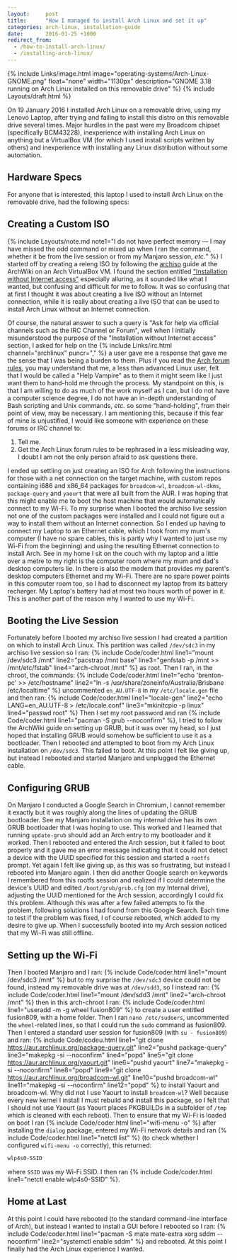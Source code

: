 ```yaml
---
layout:     post
title:      "How I managed to install Arch Linux and set it up"
categories: arch-linux, installation-guide
date:       2016-01-25 +1000
redirect_from:
  - /how-to-install-arch-linux/
  - /installing-arch-linux/
---
```

{% include Links/image.html image="operating-systems/Arch-Linux-GNOME.png" float="none" width="1130px" description="GNOME 3.18 running on Arch Linux installed on this removable drive" %}
{% include Layouts/draft.html %}

On 19 January 2016 I installed Arch Linux on a removable drive, using my Lenovo Laptop, after trying and failing to install this distro on this removable drive several times. Major hurdles in the past were my Broadcom chipset (specifically BCM43228), inexperience with installing Arch Linux on anything but a VirtualBox VM (for which I used install scripts written by others) and inexperience with installing any Linux distribution without some automation.

## Hardware Specs
For anyone that is interested, this laptop I used to install Arch Linux on the removable drive, had the following specs:
<script src="/js/b44fa06f1ed0075af0cc.js"></script>

## Creating a Custom ISO
{% include Layouts/note.md note1="I do not have perfect memory &mdash; I may have missed the odd command or mixed up when I ran the command, whether it be from the live session or from my Manjaro session, <i>etc.</i>" %}
I started off by creating a releng ISO by following the [archiso](https://wiki.archlinux.org/index.php/Archiso) guide at the ArchWiki on an Arch VirtualBox VM. I found the section entitled ["Installation without Internet access"](https://wiki.archlinux.org/index.php/Archiso#Installation_without_Internet_access) especially alluring, as it sounded like what I wanted, but confusing and difficult for me to follow. It was so confusing that at first I thought it was about creating a live ISO without an Internet connection, while it is really about creating a live ISO that can be used to install Arch Linux without an Internet connection.

Of course, the natural answer to such a query is "Ask for help via official channels such as the IRC Channel or Forum", well when I initially misunderstood the purpose of the "Installation without Internet access" section, I asked for help on the {% include Links/irc.html channel="archlinux" puncr="," %} a user gave me a response that gave me the sense that I was being a burden to them. Plus if you read the [Arch forum rules](https://bbs.archlinux.org/viewtopic.php?id=130309), you may understand that me, a less than advanced Linux user, felt that I would be called a "Help Vampire" as to them it might seem like I just want them to hand-hold me through the process. My standpoint on this, is that I am willing to do as much of the work myself as I can, but I do not have a computer science degree, I do not have an in-depth understanding of Bash scripting and Unix commands, *etc.* so some "hand-holding", from their point of view, may be necessary. I am mentioning this, because if this fear of mine is unjustified, I would like someone with experience on these forums or IRC channel to:
1. Tell me.
2. Get the Arch Linux forum rules to be rephrased in a less misleading way, I doubt I am not the only person afraid to ask questions there.

I ended up settling on just creating an ISO for Arch following the instructions for those with a net connection on the target machine, with custom repos containing i686 and x86_64 packages for `broadcom-wl`, `broadcom-wl-dkms`, `package-query` and `yaourt` that were all built from the AUR. I was hoping that this might enable me to boot the host machine that would automatically connect to my Wi-Fi. To my surprise when I booted the archiso live session not one of the custom packages were installed and I could not figure out a way to install them without an Internet connection. So I ended up having to connect my Laptop to an Ethernet cable, which I took from my mum's computer (I have no spare cables, this is partly why I wanted to just use my Wi-Fi from the beginning) and using the resulting Ethernet connection to install Arch. See in my home I sit on the couch with my laptop and a little over a metre to my right is the computer room where my mum and dad's desktop computers lie. In there is also the modem that provides my parent's desktop computers Ethernet and my Wi-Fi. There are no spare power points in this computer room too, so I had to disconnect my laptop from its battery recharger. My Laptop's battery had at most two hours worth of power in it. This is another part of the reason why I wanted to use my Wi-Fi.

## Booting the Live Session
Fortunately before I booted my archiso live session I had created a partition on which to install Arch Linux. This partition was called `/dev/sdc3` in my archiso live session so I ran:
{% include Code/coder.html line1="mount /dev/sdc3 /mnt" line2="pacstrap /mnt base" line3="genfstab -p /mnt >> /mnt/etc/fstab" line4="arch-chroot /mnt" %}
as root. Then I ran, in the chroot, the commands:
{% include Code/coder.html line1="echo 'brenton-pc' >> /etc/hostname" line2="ln -s /usr/share/zoneinfo/Australia/Brisbane /etc/localtime" %}
uncommented `en_AU.UTF-8` in my `/etc/locale.gen` file and then ran:
{% include Code/coder.html line1="locale-gen" line2="echo LANG=en_AU.UTF-8 > /etc/locale.conf" line3="mkinitcpio -p linux" line4="passwd root" %}
Then I set my root password and ran {% include Code/coder.html line1="pacman -S grub --noconfirm" %}, I tried to follow the ArchWiki guide on setting up GRUB, but it was over my head, so I just hoped that installing GRUB would somehow be sufficient to use it as a bootloader. Then I rebooted and attempted to boot from my Arch Linux installation on `/dev/sdc3`. This failed to boot. At this point I felt like giving up, but instead I rebooted and started Manjaro and unplugged the Ethernet cable.

## Configuring GRUB
On Manjaro I conducted a Google Search in Chromium, I cannot remember it exactly but it was roughly along the lines of updating the GRUB bootloader. See my Manjaro installation on my internal drive has its own GRUB bootloader that I was hoping to use. This worked and I learned that running `update-grub` should add an Arch entry to my bootloader and it worked. Then I rebooted and entered the Arch session, but it failed to boot properly and it gave me an error message indicating that it could not detect a device with the UUID specified for this session and started a `rootfs` prompt. Yet again I felt like giving up, as this was so frustrating, but instead I rebooted into Manjaro again. I then did another Google search on keywords I remembered from this rootfs session and realized if I could determine the device's UUID and edited `/boot/grub/grub.cfg` (on my Internal drive), adjusting the UUID mentioned for the Arch session, accordingly I could fix this problem. Although this was after a few failed attempts to fix the problem, following solutions I had found from this Google Search. Each time to test if the problem was fixed, I of course rebooted, which added to my desire to give up. When I successfully booted into my Arch session noticed that my Wi-Fi was still offline.

## Setting up the Wi-Fi
Then I booted Manjaro and I ran:
{% include Code/coder.html line1="mount /dev/sdc3 /mnt" %}
but to my surprise the `/dev/sdc3` device could not be found, instead my removable drive was at `/dev/sdd3`, so I instead ran:
{% include Code/coder.html line1="mount /dev/sdd3 /mnt" line2="arch-chroot /mnt" %}
then in this arch-chroot I ran:
{% include Code/coder.html line1="useradd -m -g wheel fusion809" %}
to create a user entitled fusion809, with a home folder. Then I ran `nano /etc/sudoers`, uncommented the `wheel`-related lines, so that I could run the `sudo` command as fusion809. Then I entered a standard user session for fusion809 (with `su - fusion809`) and ran:
{% include Code/codeu.html line1="git clone https://aur.archlinux.org/package-query.git" line2="pushd package-query" line3="makepkg -si --noconfirm" line4="popd" line5="git clone https://aur.archlinux.org/yaourt.git" line6="pushd yaourt" line7="makepkg -si --noconfirm" line8="popd" line9="git clone https://aur.archlinux.org/broadcom-wl.git" line10="pushd broadcom-wl" line11="makepkg -si --noconfirm" line12="popd" %}
to install Yaourt and broadcom-wl. Why did not I use Yaourt to install `broadcom-wl`? Well because every new kernel I install I must rebuild and install this package, so I felt that I should not use Yaourt (as Yaourt places PKGBUILDs in a subfolder of `/tmp` which is cleaned with each reboot). Then to ensure that my Wi-Fi is loaded on boot I ran {% include Code/coder.html line1="wifi-menu -o" %} after installing the `dialog` package, entered my Wi-Fi network details and ran {% include Code/coder.html line1="netctl list" %} (to check whether I configured `wifi-menu -o` correctly), this returned:
```bash
wlp4s0-SSID
```
where `SSID` was my Wi-Fi SSID. I then ran {% include Code/coder.html line1="netctl enable wlp4s0-SSID" %}.

## Home at Last
At this point I could have rebooted (to the standard command-line interface of Arch), but instead I wanted to install a GUI before I rebooted so I ran:
{% include Code/coder.html line1="pacman -S mate mate-extra xorg sddm --noconfirm" line2="systemctl enable sddm" %}
and rebooted. At this point I finally had the Arch Linux experience I wanted.
